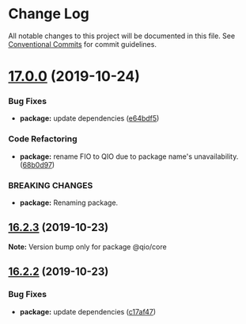 # Change Log

All notable changes to this project will be documented in this file.
See [Conventional Commits](https://conventionalcommits.org) for commit guidelines.

# [17.0.0](https://github.com/tusharmath/qio/compare/v16.2.3...v17.0.0) (2019-10-24)


### Bug Fixes

* **package:** update dependencies ([e64bdf5](https://github.com/tusharmath/qio/commit/e64bdf541c84d1206fe4c2784affd76d11b02aaa))


### Code Refactoring

* **package:** rename FIO to QIO due to package name's unavailability. ([68b0d97](https://github.com/tusharmath/qio/commit/68b0d97ebaa4b019f6929d975fc8b5b810a58e7e))


### BREAKING CHANGES

* **package:** Renaming package.





## [16.2.3](https://github.com/tusharmath/qio/compare/v16.2.2...v16.2.3) (2019-10-23)

**Note:** Version bump only for package @qio/core





## [16.2.2](https://github.com/tusharmath/qio/compare/v16.2.1...v16.2.2) (2019-10-23)


### Bug Fixes

* **package:** update dependencies ([c17af47](https://github.com/tusharmath/qio/commit/c17af4797f4f67b270048df0656a42da88f25397))
